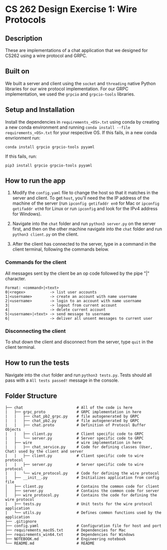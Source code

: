 # CS 262 Design Exercise 1: Wire Protocols

## Description

These are implementations of a chat application that we designed for CS262 using a wire protocol and GRPC.

## Built on

We built a server and client using the `socket` and `threading` native Python libraries for our wire protocol implementation. For our GRPC implementation, we used the `grpcio` and `grpcio-tools` libraries.

## Setup and Installation

Install the dependencies in `requirements_<OS>.txt` using conda by creating a new conda environment and running `conda install --file requirements_<OS>.txt` for your respective OS. If this fails, in a new conda envrionment run:

```
conda install grpcio grpcio-tools pyyaml
```

If this fails, run:
```
pip3 install grpcio grpcio-tools pyyaml
```

## How to run the app

1. Modify the `config.yaml` file to change the host so that it matches in the server and client. To get `host`, you'll need the the IP address of the machine of the server (run `ipconfig getifaddr en0` for Mac or `ipconfig getifaddr eth0` for Linux or run `ipconfig` and look for the IPv4 address for Windows).

2. Navigate into the `chat` folder and run `python3 server.py` on the server first, and then on the other machine navigate into the `chat` folder and run `python3 client.py` on the client. 

3. After the client has connected to the server, type in a command in the client terminal, following the commands below.

### Commands for the client

All messages sent by the client be an op code followed by the pipe "|" character.

```
Format: <command>|<text>
0|<regex>           -> list user accounts
1|<username>        -> create an account with name username
2|<username>        -> login to an account with name username
3|                  -> logout from current account
4|                  -> delete current account
5|<username>|<text> -> send message to username
6|                  -> deliver all unsent messages to current user
```

### Disconnecting the client

To shut down the client and disconnect from the server, type `quit` in the client terminal. 

## How to run the tests

Navigate into the `chat` folder and run `python3 tests.py`. Tests should all pass with a `All tests passed!` message in the console. 

## Folder Structure
```
├── chat                        # All of the code is here
|   ├── grpc_proto              # GRPC implementation in here
|   |   ├── chat_pb2_grpc.py    # file autogenerated by GRPC
|   |   ├── chat_pb2.py         # file autogenerated by GRPC
|   |   ├── chat.proto          # Definition of Protocol Buffer Objects
|   |   ├── client.py           # Client specific code to GRPC
|   |   └── server.py           # Server specific code to GRPC
|   ├── wire                    # wire implementation in here
|   |   ├── chat_service.py     # Code for defining classes (User, Chat) used by the client and server
|   |   ├── client.py           # Client specific code to wire protocol
|   |   ├── server.py           # Server specific code to wire protocol
|   |   └── wire_protocol.py    # Code for defining the wire protocol
|   ├── __init__.py	            # Initializes application from config file
│   ├── client.py               # Contains the common code for client
│   ├── server.py               # Contains the common code for server
│   ├── wire_protocol.py        # Contains the code for defining the wire protocol
|   ├── tests.py                # Unit tests for the wire protocol application
|   └── utils.py                # Defines common functions used by the application
├── .gitignore	
├── config.yaml                 # Configuration file for host and port
├── requirements_macOS.txt      # Dependencies for Mac
├── requirements_win64.txt      # Dependencies for Windows
├── NOTEBOOK.md                 # Engineering notebook	
└── README.md                   # README
```